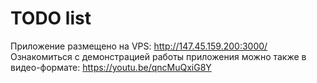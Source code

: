 # TODO list
Приложение размещено на VPS: http://147.45.159.200:3000/ <br>
Ознакомиться с демонстрацией работы приложения можно также в видео-формате: https://youtu.be/qncMuQxiG8Y <br>

